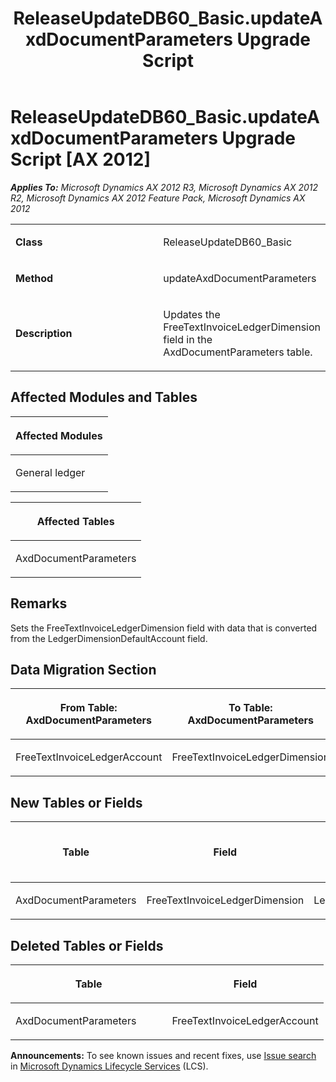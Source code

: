 ﻿---
title: ReleaseUpdateDB60_Basic.updateAxdDocumentParameters Upgrade Script
TOCTitle: ReleaseUpdateDB60_Basic.updateAxdDocumentParameters Upgrade Script
ms:assetid: 21a9956a-e3d0-ba15-fe14-eb467c8f0256
ms:mtpsurl: https://msdn.microsoft.com/en-us/library/JJ684929(v=AX.60)
ms:contentKeyID: 49707131
ms.date: 05/18/2015
mtps_version: v=AX.60
---

# ReleaseUpdateDB60\_Basic.updateAxdDocumentParameters Upgrade Script [AX 2012]


_**Applies To:** Microsoft Dynamics AX 2012 R3, Microsoft Dynamics AX 2012 R2, Microsoft Dynamics AX 2012 Feature Pack, Microsoft Dynamics AX 2012_

<table>
<colgroup>
<col style="width: 50%" />
<col style="width: 50%" />
</colgroup>
<tbody>
<tr class="odd">
<td><p><strong>Class</strong></p></td>
<td><p>ReleaseUpdateDB60_Basic</p></td>
</tr>
<tr class="even">
<td><p><strong>Method</strong></p></td>
<td><p>updateAxdDocumentParameters</p></td>
</tr>
<tr class="odd">
<td><p><strong>Description</strong></p></td>
<td><p>Updates the FreeTextInvoiceLedgerDimension field in the AxdDocumentParameters table.</p></td>
</tr>
</tbody>
</table>


## Affected Modules and Tables

<table>
<colgroup>
<col style="width: 100%" />
</colgroup>
<thead>
<tr class="header">
<th><p>Affected Modules</p></th>
</tr>
</thead>
<tbody>
<tr class="odd">
<td><p>General ledger</p></td>
</tr>
</tbody>
</table>


<table>
<colgroup>
<col style="width: 100%" />
</colgroup>
<thead>
<tr class="header">
<th><p>Affected Tables</p></th>
</tr>
</thead>
<tbody>
<tr class="odd">
<td><p>AxdDocumentParameters</p></td>
</tr>
</tbody>
</table>


## Remarks

Sets the FreeTextInvoiceLedgerDimension field with data that is converted from the LedgerDimensionDefaultAccount field.

## Data Migration Section

<table>
<colgroup>
<col style="width: 50%" />
<col style="width: 50%" />
</colgroup>
<thead>
<tr class="header">
<th><p>From Table: AxdDocumentParameters</p></th>
<th><p>To Table: AxdDocumentParameters</p></th>
</tr>
</thead>
<tbody>
<tr class="odd">
<td><p>FreeTextInvoiceLedgerAccount</p></td>
<td><p>FreeTextInvoiceLedgerDimension</p></td>
</tr>
</tbody>
</table>


## New Tables or Fields

<table>
<colgroup>
<col style="width: 33%" />
<col style="width: 33%" />
<col style="width: 33%" />
</colgroup>
<thead>
<tr class="header">
<th><p>Table</p></th>
<th><p>Field</p></th>
<th><p>Extended Data Type</p>
<p>-or- Base Enum</p></th>
</tr>
</thead>
<tbody>
<tr class="odd">
<td><p>AxdDocumentParameters</p></td>
<td><p>FreeTextInvoiceLedgerDimension</p></td>
<td><p>LedgerDimensionDefaultAccount</p></td>
</tr>
</tbody>
</table>


## Deleted Tables or Fields

<table>
<colgroup>
<col style="width: 50%" />
<col style="width: 50%" />
</colgroup>
<thead>
<tr class="header">
<th><p>Table</p></th>
<th><p>Field</p></th>
</tr>
</thead>
<tbody>
<tr class="odd">
<td><p>AxdDocumentParameters</p></td>
<td><p>FreeTextInvoiceLedgerAccount</p></td>
</tr>
</tbody>
</table>

  
**Announcements:** To see known issues and recent fixes, use [Issue search](http://go.microsoft.com/fwlink/?linkid=389258) in [Microsoft Dynamics Lifecycle Services](http://go.microsoft.com/fwlink/?linkid=306505) (LCS).

